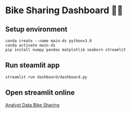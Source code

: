 # Bike Sharing Dashboard 🚴‍♂️

## Setup environment

```
conda create --name main-ds python=3.9
conda activate main-ds
pip install numpy pandas matplotlib seaborn streamlit
```

## Run steamlit app

```
streamlit run dashboard/dashboard.py
```

## Open streamlit online
[Analyst Data Bike Sharing](https://mluthfifrd-data-science.streamlit.app/)
